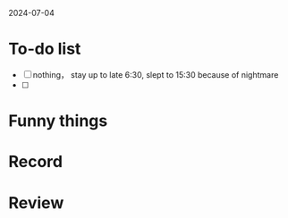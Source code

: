 2024-07-04

# To-do list
- [ ]  nothing， stay up to late 6:30, slept to 15:30 because of nightmare
- [ ] 

# Funny things


# Record


# Review
